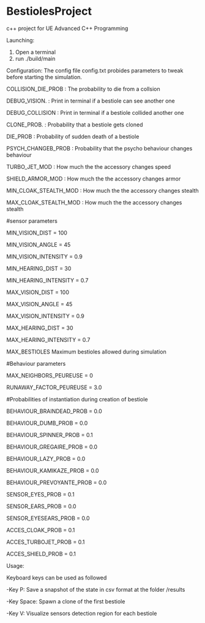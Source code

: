 # BestiolesProject
c++ project for UE Advanced C++ Programming

Launching:
1) Open a terminal
2) run .\/build/main

Configuration:
The config file config.txt probides parameters to tweak before starting the simulation.

COLLISION_DIE_PROB  :  The probability to die from a collsion

DEBUG_VISION. :  Print in terminal if a bestiole can see another one

DEBUG_COLLISION  : Print in terminal if a bestiole collided another one

CLONE_PROB. : Probability that a bestiole gets cloned

DIE_PROB  : Probability of sudden death of a bestiole

PSYCH_CHANGEB_PROB  :  Probability that the psycho behaviour changes behaviour

TURBO_JET_MOD : How much the the accessory changes speed

SHIELD_ARMOR_MOD  : How much the the accessory changes armor

MIN_CLOAK_STEALTH_MOD  : How much the the accessory changes stealth

MAX_CLOAK_STEALTH_MOD  : How much the the accessory changes stealth

#sensor parameters

MIN_VISION_DIST = 100

MIN_VISION_ANGLE = 45

MIN_VISION_INTENSITY = 0.9

MIN_HEARING_DIST = 30

MIN_HEARING_INTENSITY = 0.7

MAX_VISION_DIST = 100

MAX_VISION_ANGLE = 45

MAX_VISION_INTENSITY = 0.9

MAX_HEARING_DIST = 30

MAX_HEARING_INTENSITY = 0.7

MAX_BESTIOLES Maximum bestioles allowed during simulation

#Behaviour parameters

MAX_NEIGHBORS_PEUREUSE = 0

RUNAWAY_FACTOR_PEUREUSE = 3.0




#Probabilities of instantiation during creation of bestiole

BEHAVIOUR_BRAINDEAD_PROB = 0.0

BEHAVIOUR_DUMB_PROB = 0.0

BEHAVIOUR_SPINNER_PROB = 0.1

BEHAVIOUR_GREGAIRE_PROB = 0.0

BEHAVIOUR_LAZY_PROB = 0.0

BEHAVIOUR_KAMIKAZE_PROB = 0.0

BEHAVIOUR_PREVOYANTE_PROB = 0.0



SENSOR_EYES_PROB = 0.1

SENSOR_EARS_PROB = 0.0

SENSOR_EYESEARS_PROB = 0.0


ACCES_CLOAK_PROB = 0.1

ACCES_TURBOJET_PROB = 0.1

ACCES_SHIELD_PROB = 0.1

Usage:

Keyboard keys can be used as followed

-Key P: Save a snapshot of the state in csv format at the folder /results

-Key Space: Spawn a clone of the first bestiole

-Key V: Visualize sensors detection region for each bestiole

